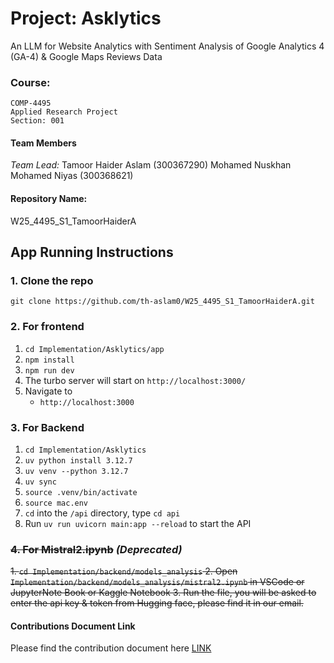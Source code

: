 # Project: Asklytics
An LLM for Website Analytics with Sentiment Analysis of Google Analytics 4 (GA-4) & Google Maps Reviews Data

### Course:
```
COMP-4495 
Applied Research Project
Section: 001
```

#### Team Members
*Team Lead:* Tamoor Haider Aslam (300367290)
Mohamed Nuskhan Mohamed Niyas (300368621)

#### Repository Name: 
W25_4495_S1_TamoorHaiderA

## App Running Instructions
### 1. Clone the repo
```git clone https://github.com/th-aslam0/W25_4495_S1_TamoorHaiderA.git```

### 2. For frontend
1. ```cd Implementation/Asklytics/app```
2. ```npm install```
3. ```npm run dev```
4. The turbo server will start on `http://localhost:3000/`
5. Navigate to
	- `http://localhost:3000`


### 3. For Backend
1. ```cd Implementation/Asklytics```
2. `uv python install 3.12.7`
3. `uv venv --python 3.12.7`
4. `uv sync`
5. `source .venv/bin/activate`
6. `source mac.env`
7. `cd` into the `/api` directory, type `cd api`
8. Run `uv run uvicorn main:app --reload` to start the API


### ~~4. For Mistral2.ipynb~~ ***(Deprecated)***
~~1. ```cd Implementation/backend/models_analysis```
2. Open ```Implementation/backend/models_analysis/mistral2.ipynb``` in VSCode or JupyterNote Book or Kaggle Notebook
3. Run the file, you will be asked to enter the api key & token from Hugging face, please find it in our email.~~



#### Contributions Document Link
Please find the contribution document here [LINK](https://collegedouglas-my.sharepoint.com/:x:/g/personal/aslamt_student_douglascollege_ca/EV1uNtkR9BZJuQqxwRBwRLgB9xMFlTfAKqok4a52iBSnmw?e=KFWBci)
